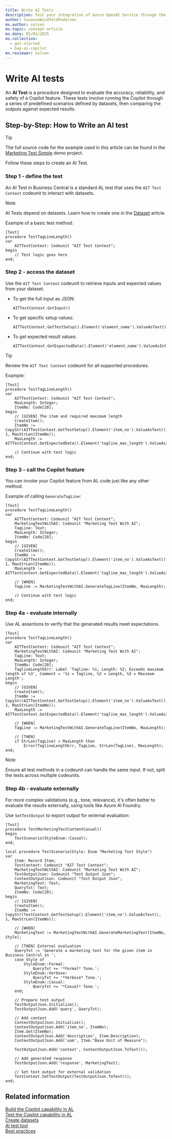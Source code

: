 ```yaml
---
title: Write AI Tests
description: Test your integration of Azure OpenAI Service through the AI module of Business Central.
author: SusanneWindfeldPedersen
ms.author: solsen
ms.topic: concept-article
ms.date: 05/01/2025
ms.collection:
  - get-started
  - bap-ai-copilot
ms.reviewer: solsen
---
```


# Write AI tests

An **AI Test** is a procedure designed to evaluate the accuracy, reliability, and safety of a Copilot feature. These tests involve running the Copilot through a series of predefined scenarios defined by datasets, then comparing the outputs against expected results.

## Step-by-Step: How to Write an AI test

> [!TIP]
> The full source code for the example used in this article can be found in the [Marketing Text Simple](#) demo project.

Follow these steps to create an AI Test.

### Step 1 - define the test

An AI Test in Business Central is a standard AL test that uses the `AIT Test Context` codeunit to interact with datasets. 

> [!NOTE]
> AI Tests depend on datasets. Learn how to create one in the [Dataset](#) article.

Example of a basic test method:

```al
[Test]
procedure TestTagLineLength()
var
    AITTestContext: Codeunit "AIT Test Context";
begin
    // Test logic goes here
end;
```

### Step 2 - access the dataset

Use the `AIT Test Context` codeunit to retrieve inputs and expected values from your dataset.

- To get the full input as JSON:
  ```al
  AITTestContext.GetInput()
  ```
- To get specific setup values:
  ```al
  AITTestContext.GetTestSetup().Element('element_name').ValueAsText()
  ```
- To get expected result values:
  ```al
  AITTestContext.GetExpectedData().Element('element_name').ValueAsInteger()
  ```

> [!TIP]
> Review the `AIT Test Context` codeunit for all supported procedures.

Example:

```al
[Test]
procedure TestTagLineLength()
var
    AITTestContext: Codeunit "AIT Test Context";
    MaxLength: Integer;
    ItemNo: Code[20];
begin
    // [GIVEN] The item and required maximum length
    CreateItem();
    ItemNo := CopyStr(AITTestContext.GetTestSetup().Element('item_no').ValueAsText(), 1, MaxStrLen(ItemNo));
    MaxLength := AITTestContext.GetExpectedData().Element('tagline_max_length').ValueAsInteger();

    // Continue with test logic
end;
```

### Step 3 - call the Copilot feature

You can invoke your Copilot feature from AL code just like any other method.

Example of calling `GenerateTagLine`:

```al
[Test]
procedure TestTagLineLength()
var
    AITTestContext: Codeunit "AIT Test Context";
    MarketingTextWithAI: Codeunit "Marketing Text With AI";
    TagLine: Text;
    MaxLength: Integer;
    ItemNo: Code[20];
begin
    // [GIVEN]
    CreateItem();
    ItemNo := CopyStr(AITTestContext.GetTestSetup().Element('item_no').ValueAsText(), 1, MaxStrLen(ItemNo));
    MaxLength := AITTestContext.GetExpectedData().Element('tagline_max_length').ValueAsInteger();

    // [WHEN]
    TagLine := MarketingTextWithAI.GenerateTagLine(ItemNo, MaxLength);

    // Continue with test logic
end;
```

### Step 4a - evaluate internally

Use AL assertions to verify that the generated results meet expectations.

```al
[Test]
procedure TestTagLineLength()
var
    AITTestContext: Codeunit "AIT Test Context";
    MarketingTextWithAI: Codeunit "Marketing Text With AI";
    TagLine: Text;
    MaxLength: Integer;
    ItemNo: Code[20];
    TaglineLengthErr: Label 'Tagline: %1; Length: %2; Exceeds maximum length of %3', Comment = '%1 = Tagline, %2 = Length, %3 = Maximum Length';
begin
    // [GIVEN]
    CreateItem();
    ItemNo := CopyStr(AITTestContext.GetTestSetup().Element('item_no').ValueAsText(), 1, MaxStrLen(ItemNo));
    MaxLength := AITTestContext.GetExpectedData().Element('tagline_max_length').ValueAsInteger();

    // [WHEN]
    TagLine := MarketingTextWithAI.GenerateTagLine(ItemNo, MaxLength);

    // [THEN]
    if StrLen(TagLine) > MaxLength then
        Error(TaglineLengthErr, TagLine, StrLen(TagLine), MaxLength);
end;
```

> [!NOTE]
> Ensure all test methods in a codeunit can handle the same input. If not, split the tests across multiple codeunits.

### Step 4b - evaluate externally

For more complex validations (e.g., tone, relevance), it's often better to evaluate the results externally, using tools like Azure AI Foundry.

Use `SetTestOutput` to export output for external evaluation:

```al
[Test]
procedure TestMarketingTextContentCasual()
begin
    TestScenario(StyleEnum::Casual);
end;

local procedure TestScenario(Style: Enum "Marketing Text Style")
var
    Item: Record Item;
    TestContext: Codeunit "AIT Test Context";
    MarketingTextWithAI: Codeunit "Marketing Text With AI";
    TestOutputJson: Codeunit "Test Output Json";
    ContextOutputJson: Codeunit "Test Output Json";
    MarketingText: Text;
    QueryTxt: Text;
    ItemNo: Code[20];
begin
    // [GIVEN]
    CreateItem();
    ItemNo := CopyStr(TestContext.GetTestSetup().Element('item_no').ValueAsText(), 1, MaxStrLen(ItemNo));

    // [WHEN]
    MarketingText := MarketingTextWithAI.GenerateMarketingText(ItemNo, Style);

    // [THEN] External evaluation
    QueryTxt := 'Generate a marketing text for the given item in Business Central in ';
    case Style of
        StyleEnum::Formal:
            QueryTxt += '*Formal* Tone.';
        StyleEnum::Verbose:
            QueryTxt += '*Verbose* Tone.';
        StyleEnum::Casual:
            QueryTxt += '*Casual* Tone.';
    end;

    // Prepare test output
    TestOutputJson.Initialize();
    TestOutputJson.Add('query', QueryTxt);

    // Add context
    ContextOutputJson.Initialize();
    ContextOutputJson.Add('item_no', ItemNo);
    Item.Get(ItemNo);
    ContextOutputJson.Add('description', Item.Description);
    ContextOutputJson.Add('uom', Item."Base Unit of Measure");

    TestOutputJson.Add('context', ContextOutputJson.ToText());

    // Add generated response
    TestOutputJson.Add('response', MarketingText);

    // Set test output for external validation
    TestContext.SetTestOutput(TestOutputJson.ToText());
end;
```

## Related information

[Build the Copilot capability in AL](ai-build-copilot-in-al.md)  
[Test the Copilot capability in AL](ai-test-copilot.md)  
[Create datasets](ai-test-copilot-datasets.md)  
[AI test tool](ai-test-copilot-testtool.md)  
[Best practices](ai-test-copilot-bestpractices.md)  